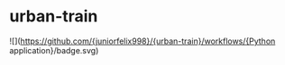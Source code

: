 # urban-train

![](https://github.com/{juniorfelix998}/{urban-train}/workflows/{Python application}/badge.svg)
